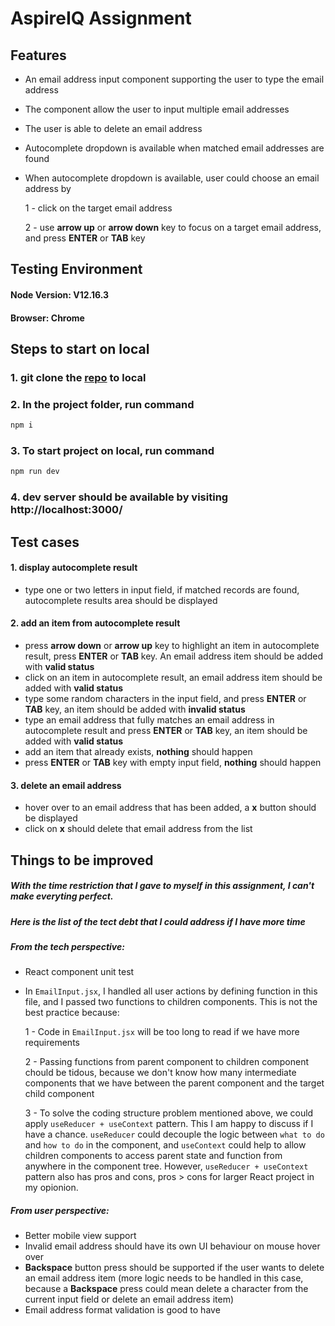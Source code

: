 # AspireIQ Assignment
## Features
- An email address input component supporting the user to type the email address
- The component allow the user to input multiple email addresses
- The user is able to delete an email address
- Autocomplete dropdown is available when matched email addresses are found
- When autocomplete dropdown is available, user could choose an email address by

  1 - click on the target email address

  2 - use **arrow up** or **arrow down** key to focus on a target email address, and press **ENTER** or **TAB** key

## Testing Environment
#### Node Version: V12.16.3
#### Browser: Chrome

## Steps to start on local
### 1. git clone the [repo](https://github.com/brian880120/aspireIQ-assignment) to local
### 2. In the project folder, run command
```sh
npm i
```
### 3. To start project on local, run command
```sh
npm run dev
```
### 4. dev server should be available by visiting http://localhost:3000/

## Test cases
#### 1. display autocomplete result
- type one or two letters in input field, if matched records are found, autocomplete results area should be displayed

#### 2. add an item from autocomplete result
- press **arrow down** or **arrow up** key to highlight an item in autocomplete result, press **ENTER** or **TAB** key. An email address item should be added with **valid status**
- click on an item in autocomplete result, an email address item should be added with **valid status**
- type some random characters in the input field, and press **ENTER** or **TAB** key, an item should be added with **invalid status**
- type an email address that fully matches an email address in autocomplete result and press **ENTER** or **TAB** key, an item should be added with **valid status**
- add an item that already exists, **nothing** should happen
- press **ENTER** or **TAB** key with empty input field, **nothing** should happen

#### 3. delete an email address
- hover over to an email address that has been added, a **x** button should be displayed
- click on  **x** should delete that email address from the list


## Things to be improved
##### With the time restriction that I gave to myself in this assignment, I can't make everyting perfect.
##### Here is the list of the tect debt that I could address if I have more time

##### From the tech perspective:
- React component unit test
- In `EmailInput.jsx`, I handled all user actions by defining function in this file, and I passed two functions to children components. This is not the best practice because:

  1 - Code in `EmailInput.jsx` will be too long to read if we have more requirements

  2 - Passing functions from parent component to children component chould be tidous, because we don't know how many intermediate components that we have between the parent component and the target child component

  3 - To solve the coding structure problem mentioned above, we could apply `useReducer + useContext` pattern. This I am happy to discuss if I have a chance. `useReducer` could decouple the logic between `what to do` and `how to do` in the component, and `useContext` could help to allow children components to access parent state and function from anywhere in the component tree. However, `useReducer + useContext` pattern also has pros and cons, pros > cons for larger React project in my opionion.

##### From user perspective:
- Better mobile view support
- Invalid email address should have its own UI behaviour on mouse hover over
- **Backspace** button press should be supported if the user wants to delete an email address item (more logic needs to be handled in this case, because a **Backspace** press could mean delete a character from the current input field or delete an email address item)
- Email address format validation is good to have
